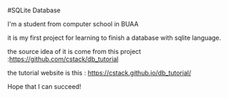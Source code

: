 #SQLite Database

I'm a student from computer school in BUAA

it is my first project for learning to finish a database with sqlite language.

the source idea of it is come from this project :https://github.com/cstack/db_tutorial

the tutorial website is this : https://cstack.github.io/db_tutorial/

Hope that I can succeed!
